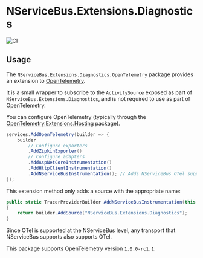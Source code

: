 # NServiceBus.Extensions.Diagnostics

![CI](https://github.com/jbogard/NServiceBus.Extensions.Diagnostics/workflows/CI/badge.svg)

## Usage

The `NServiceBus.Extensions.Diagnostics.OpenTelemetry` package provides an extension to [OpenTelemetry](https://opentelemetry.io/).

It is a small wrapper to subscribe to the `ActivitySource` exposed as part of `NServiceBus.Extensions.Diagnostics`, and is not required to use as part of OpenTelemetry.

You can configure OpenTelemetry (typically through the [OpenTelemetry.Extensions.Hosting](https://www.nuget.org/packages/OpenTelemetry.Extensions.Hosting) package).

```csharp
services.AddOpenTelemetry(builder => {
    builder
        // Configure exporters
        .AddZipkinExporter()
        // Configure adapters
        .AddAspNetCoreInstrumentation()
        .AddHttpClientInstrumentation()
        .AddNServiceBusInstrumentation(); // Adds NServiceBus OTel support
});
```

This extension method only adds a source with the appropriate name:

```csharp
public static TracerProviderBuilder AddNServiceBusInstrumentation(this TracerProviderBuilder builder)
{
    return builder.AddSource("NServiceBus.Extensions.Diagnostics");
}
```

Since OTel is supported at the NServiceBus level, any transport that NServiceBus supports also supports OTel.

This package supports OpenTelemetry version `1.0.0-rc1.1`.
